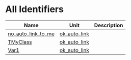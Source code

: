 # All Identifiers


| Name | Unit | Description |
|---|---|---|
| [no_auto_link_to_me](ok_auto_link.md#no_auto_link_to_me) | [ok_auto_link](ok_auto_link.md) |   |
| [TMyClass](ok_auto_link.TMyClass.md) | [ok_auto_link](ok_auto_link.md) |   |
| [Var1](ok_auto_link.md#Var1) | [ok_auto_link](ok_auto_link.md) |  |
